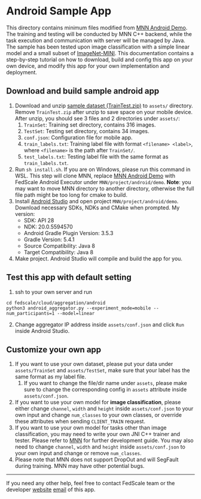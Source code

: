 # Android Sample App

This directory contains minimum files modified from [MNN Android Demo](https://github.com/alibaba/MNN/tree/master/project/android/demo). The training and testing will be conducted by MNN C++ backend, while the task execution and communication with server will be managed by Java. The sample has been tested upon image classification with a simple linear model and a small subset of [ImageNet-MINI](https://www.kaggle.com/datasets/ifigotin/imagenetmini-1000). This documentation contains a step-by-step tutorial on how to download, build and config this app on your own device, and modify this app for your own implementation and deployment.

## Download and build sample android app

1. Download and unzip [sample dataset (TrainTest.zip)](https://drive.google.com/file/d/1nfi3SVzjaE0LPxwj_5DNdqi6rK7BU8kb/view?usp=sharing) to `assets/` directory. Remove `TrainTest.zip` after unzip to save space on your mobile device. After unzip, you should see 3 files and 2 directories under `assets/`:
   1. `TrainSet`: Training set directory, contains 316 images.
   2. `TestSet`: Testing set directory, contains 34 images.
   3. `conf.json`: Configuration file for mobile app.
   4. `train_labels.txt`: Training label file with format `<filename> <label>`, where `<filename>` is the path after `TrainSet/`.
   5. `test_labels.txt`: Testing label file with the same format as `train_labels.txt`.
2. Run `sh install.sh`. If you are on Windows, please run this command in WSL. This step will clone MNN, replace [MNN Android Demo](https://github.com/alibaba/MNN/tree/master/project/android/demo) with FedScale Android Executor under `MNN/project/android/demo`. **Note**: you may want to move MNN directory to another directory, otherwise the full file path might be too long for cmake to build.
3. Install [Android Studio](https://developer.android.com/studio) and open project `MNN/project/android/demo`. Download necessary SDKs, NDKs and CMake when prompted. My version:
    - SDK: API 28
    - NDK: 20.0.5594570
    - Android Gradle Plugin Version: 3.5.3
    - Gradle Version: 5.4.1
    - Source Compatibility: Java 8
    - Target Compatibility: Java 8
4. Make project. Android Studio will compile and build the app for you.

## Test this app with default setting

1. ssh to your own server and run
```
cd fedscale/cloud/aggregation/android
python3 android_aggregator.py --experiment_mode=mobile --num_participants=1 --model=linear
```
2. Change aggregator IP address inside `assets/conf.json` and click `Run` inside Android Studio.

## Customize your own app

1. If you want to use your own dataset, please put your data under `assets/TrainSet` and `assets/TestSet`, make sure that your label has the same format as my label file.
   1. If you want to change the file/dir name under `assets`, please make sure to change the corresponding config in `assets` attribute inside `assets/conf.json`. 
2. If you want to use your own model for **image classification**, please either change `channel`, `width` and `height` inside `assets/conf.json` to your own input and change `num_classes` to your own classes, or override these attributes when sending `CLIENT_TRAIN` request.
3. If you want to use your own model for tasks other than image classification, you may need to write your own JNI C++ trainer and tester. Please refer to [MNN](https://github.com/alibaba/MNN) for further development guide. You may also need to change `channel`, `width` and `height` inside `assets/conf.json` to your own input and change or remove `num_classes`.
4. Please note that MNN does not support DropOut and will SegFault during training. MNN may have other potential bugs.

----
If you need any other help, feel free to contact FedScale team or the developer [website](https://continue-revolution.github.io) [email](mailto:continuerevolution@gmail.com) of this app.
